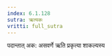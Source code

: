 ```yaml
---
index: 6.1.128
sutra: ऋत्यकः
vritti: full_sutra
---
```


पदान्तात् अक: असवर्णे ऋति प्रकृत्या शाकल्यस्य 